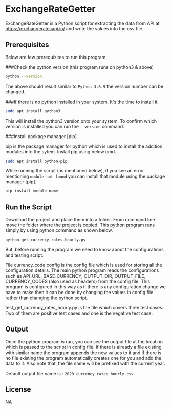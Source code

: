 # ExchangeRateGetter

ExchangeRateGetter is a Python script for extracting the data from API at https://exchangeratesapi.io/ and write the values into the csv file.

## Prerequisites

Below are few prerequisites to run this program.

###Check the python version (this program runs on python3 & above)
```bash
python --version
```

The above should result similar to ```Python 3.6.9``` the version number can be changed.

###If there is no python installed in your system. It's the time to install it.
```bash
sudo apt install python3
```

This will install the python3 version onto your system. To confirm which version is installed you can run the ```--version``` command.

###Install package manager [pip]

pip is the package manager for python which is used to install the addition modules into the sytem. Install pip using below cmd.

```bash
sudo apt install python-pip
```

While running the script (as mentioned below), if you see an error mentioning ```module not found``` you can install that module using the package manager [pip].

```bash
pip install module_name
```

## Run the Script

Download the project and place them into a folder. From command line move the folder where the project is copied. This python program runs simply by using python command as shown below.

```bash
python get_currency_rates_hourly.py 
```

But, before running the program we need to know about the configurations and testing script.

File currency_code.config is the config file which is used for storing all the configuration details. The main python program reads the configurations such as API_URL, BASE_CURRENCY, OUTPUT_DIR, OUTPUT_FILE, CURRENCY_CODES (also used as headers) from the config file. This program is configured in this way as if there is any configuration change we have to make then it can be done by changing the values in config file rather than changing the python script.

test_get_currency_rates_hourly.py is the file which covers three test cases. Two of them are positive test cases and one is the negative test case.

## Output

Once the python program is run, you can see the output file at the location which is passed to the script in config file. If there is already a file existing with similar name the program appends the new values to it and if there is no file existing the program automatically creates one for you and add the data to it. Also note that, the file name will be prefixed with the current year.

Default output file name is : ```2020_currency_rates_hourly.csv```

## License
NA